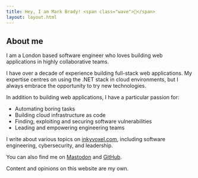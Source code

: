 ```yaml
---
title: Hey, I am Mark Brady! <span class="wave">👋</span>
layout: layout.html
---
```


## About me

I am a London based software engineer who loves building web applications in highly collaborative teams.

I have over a decade of experience building full-stack web applications. My expertise centres on using the .NET stack in cloud environments, but I always embrace the opportunity to try new technologies.

In addition to building web applications, I have a particular passion for:
- Automating boring tasks
- Building cloud infrastructure as code
- Finding, exploiting and securing software vulnerabilities
- Leading and empowering engineering teams

I write about various topics on [inkyvoxel.com](https://www.inkyvoxel.com), including software engineering, cybersecurity, and leadership.

You can also find me on [Mastodon](https://mastodon.social/@inkyvoxel) and [GitHub](https://github.com/inkyvoxel).

Content and opinions on this website are my own.